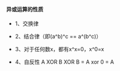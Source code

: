 #### 异或运算的性质
- 1、交换律

- 2、结合律（即(a^b)^c == a^(b^c)）

- 3、对于任何数x，都有x^x=0，x^0=x

- 4、自反性 A XOR B XOR B = A xor  0 = A